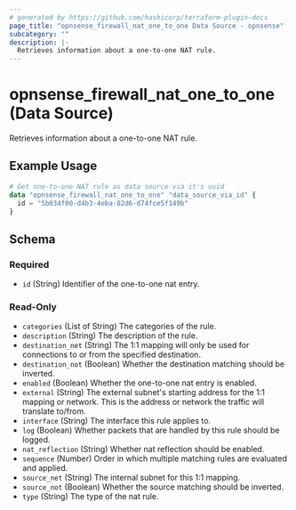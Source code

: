 ```yaml
---
# generated by https://github.com/hashicorp/terraform-plugin-docs
page_title: "opnsense_firewall_nat_one_to_one Data Source - opnsense"
subcategory: ""
description: |-
  Retrieves information about a one-to-one NAT rule.
---
```


# opnsense_firewall_nat_one_to_one (Data Source)

Retrieves information about a one-to-one NAT rule.

## Example Usage

```terraform
# Get one-to-one NAT rule as data source via it's uuid
data "opnsense_firewall_nat_one_to_one" "data_source_via_id" {
  id = "5b034f00-d4b3-4eba-82d6-d74fce5f149b"
}
```

<!-- schema generated by tfplugindocs -->
## Schema

### Required

- `id` (String) Identifier of the one-to-one nat entry.

### Read-Only

- `categories` (List of String) The categories of the rule.
- `description` (String) The description of the rule.
- `destination_net` (String) The 1:1 mapping will only be used for connections to or from the specified destination.
- `destination_not` (Boolean) Whether the destination matching should be inverted.
- `enabled` (Boolean) Whether the one-to-one nat entry is enabled.
- `external` (String) The external subnet's starting address for the 1:1 mapping or network. This is the address or network the traffic will translate to/from.
- `interface` (String) The interface this rule applies to.
- `log` (Boolean) Whether packets that are handled by this rule should be logged.
- `nat_reflection` (String) Whether nat reflection should be enabled.
- `sequence` (Number) Order in which multiple matching rules are evaluated and applied.
- `source_net` (String) The internal subnet for this 1:1 mapping.
- `source_not` (Boolean) Whether the source matching should be inverted.
- `type` (String) The type of the nat rule.
